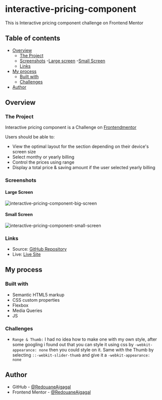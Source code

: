 # interactive-pricing-component

This is Interactive pricing component challenge on Frontend Mentor

## Table of contents

- [Overview](#overview)
  - [The Project](#the-project)
  - [Screenshots](#screenshots)
    -[Large screen](#large-screen)
    -[Small Screen](#small-screen)
  - [Links](#links)
- [My process](#my-process)
  - [Built with](#built-with)
  - [Challenges](#challenges)
- [Author](#author)

## Overview

### The Project

Interactive pricing component is a Challenge on [Frontendmentor](https://www.frontendmentor.io/challenges/interactive-pricing-component-t0m8PIyY8)

Users should be able to:

- View the optimal layout for the section depending on their device's screen size
- Select monthy or yearly billing
- Control the prices using range
- Display a total price & saving amount if the user selected yearly billing

### Screenshots

#### Large Screen

![interactive-pricing-component-big-screen](https://user-images.githubusercontent.com/98456832/189165248-c30579fb-c367-418c-a961-59a830b51881.png)


#### Small Screen

![interactive-pricing-component-small-screen](https://user-images.githubusercontent.com/98456832/189165568-795a4675-5e30-4d68-85ef-1c404d6bde18.png)


### Links

- Source: [GitHub Repository](https://github.com/RedouaneAjgagal/interactive-pricing-component)
- Live: [Live Site](https://redouaneajgagal.github.io/interactive-pricing-component)

## My process

### Built with

- Semantic HTML5 markup
- CSS custom properties
- Flexbox
- Media Queries
- JS

### Challenges

- `Range & Thumb:` I had no idea how to make one with my own style, after some googling i found out that you can style it using css by `-webkit-appearance: none` then you could style on it. Same with the Thumb by selecting `::-webkit-slider-thumb` and give it a `-webkit-appearance: none`

## Author

- GitHub - [@RedouaneAjgagal](https://github.com/RedouaneAjgagal)
- Frontend Mentor - [@RedouaneAjgagal](https://www.frontendmentor.io/profile/RedouaneAjgagal)

